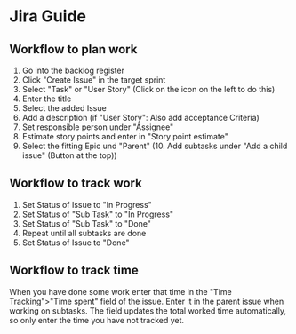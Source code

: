 # Jira Guide
## Workflow to plan work
1. Go into the backlog register
2. Click "Create Issue" in the target sprint
3. Select "Task" or "User Story" (Click on the icon on the left to do this)
4. Enter the title
5. Select the added Issue
6. Add a description (if "User Story": Also add acceptance Criteria)
7. Set responsible person under "Assignee"
8. Estimate story points and enter in "Story point estimate"
9. Select the fitting Epic und "Parent"
(10. Add subtasks under "Add a child issue" (Button at the top))

## Workflow to track work
1. Set Status of Issue to "In Progress"
2. Set Status of "Sub Task" to "In Progress"
3. Set Status of "Sub Task" to "Done"
4. Repeat until all subtasks are done
5. Set Status of Issue to "Done"

## Workflow to track time
When you have done some work enter that time in the "Time Tracking">"Time spent" field of the issue.
Enter it in the parent issue when working on subtasks.
The field updates the total worked time automatically, so only enter the time you have not tracked yet.
